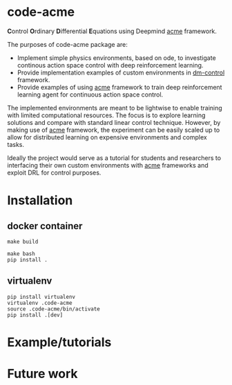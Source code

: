 # code-acme

**C**ontrol **O**rdinary **D**ifferential **E**quations using Deepmind [acme](https://github.com/deepmind/acme) framework. 

The purposes of code-acme package are: 
*   Implement simple physics environments, based on ode, to investigate continous action space control with deep reinforcement learning. 
*   Provide implementation examples of custom environments in [dm-control](https://github.com/deepmind/dm_control) framework.
*   Provide examples of using [acme](https://github.com/deepmind/acme) framework to train deep reinforcement learning agent for continuous action space control.

The implemented environments are meant to be lightwise to enable training with limited computational resources. The focus is to explore learning solutions and compare with standard linear control technique. 
However, by making use of [acme](https://github.com/deepmind/acme) framework, the experiment can be easily scaled up to allow for distributed learning on expensive environments and complex tasks. 

Ideally the project would serve as a tutorial for students and researchers to interfacing their own custom environments with [acme](https://github.com/deepmind/acme) frameworks and exploit DRL for control purposes. 

# Installation

## docker container

```
make build 
```

```
make bash
pip install .
```



## virtualenv
```
pip install virtualenv
virtualenv .code-acme
source .code-acme/bin/activate
pip install .[dev]
```

# Example/tutorials

# Future work 
